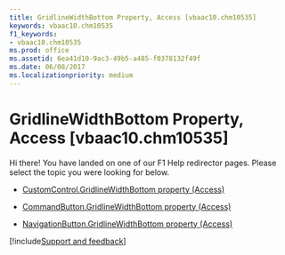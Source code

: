 ```yaml
---
title: GridlineWidthBottom Property, Access [vbaac10.chm10535]
keywords: vbaac10.chm10535
f1_keywords:
- vbaac10.chm10535
ms.prod: office
ms.assetid: 6ea41d10-9ac3-49b5-a485-f0378132f49f
ms.date: 06/08/2017
ms.localizationpriority: medium
---
```



# GridlineWidthBottom Property, Access [vbaac10.chm10535]

Hi there! You have landed on one of our F1 Help redirector pages. Please select the topic you were looking for below.

- [CustomControl.GridlineWidthBottom property (Access)](https://msdn.microsoft.com/library/b40d8316-64c5-7039-bd72-27faf3ab4caa%28Office.15%29.aspx)

- [CommandButton.GridlineWidthBottom property (Access)](https://msdn.microsoft.com/library/693e49bf-fd74-b00f-0663-54f577179d3a%28Office.15%29.aspx)

- [NavigationButton.GridlineWidthBottom property (Access)](https://msdn.microsoft.com/library/ba3c1daa-63bc-666b-d170-8747b2b4a37e%28Office.15%29.aspx)

[!include[Support and feedback](~/includes/feedback-boilerplate.md)]